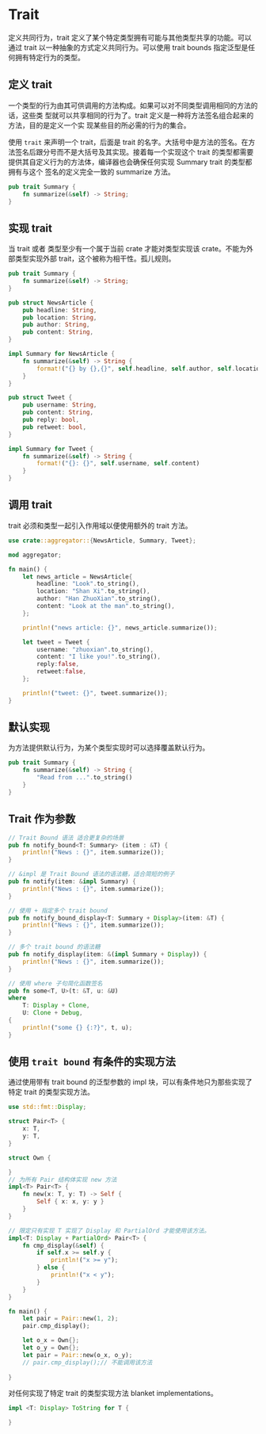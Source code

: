 # Trait

定义共同行为，trait 定义了某个特定类型拥有可能与其他类型共享的功能。可以通过 trait 以一种抽象的方式定义共同行为。可以使用 trait bounds 指定泛型是任何拥有特定行为的类型。

## 定义 trait

一个类型的行为由其可供调用的方法构成。如果可以对不同类型调用相同的方法的话，这些类
型就可以共享相同的行为了。trait 定义是一种将方法签名组合起来的方法，目的是定义一个实
现某些目的所必需的行为的集合。

使用 `trait` 来声明一个 trait，后面是 trait 的名字。大括号中是方法的签名。在方法签名后跟分号而不是大括号及其实现。接着每一个实现这个 trait 的类型都需要提供其自定义行为的方法体，编译器也会确保任何实现 Summary trait 的类型都拥有与这个
签名的定义完全一致的 summarize 方法。

```rust
pub trait Summary {
    fn summarize(&self) -> String;
}
```

## 实现 trait

当 trait 或者 类型至少有一个属于当前 crate 才能对类型实现该 crate。不能为外部类型实现外部 trait，这个被称为相干性。孤儿规则。

```rust
pub trait Summary {
    fn summarize(&self) -> String;
}

pub struct NewsArticle {
    pub headline: String,
    pub location: String,
    pub author: String,
    pub content: String,
}

impl Summary for NewsArticle {
    fn summarize(&self) -> String {
        format!("{} by {},{}", self.headline, self.author, self.location)
    }
}

pub struct Tweet {
    pub username: String,
    pub content: String,
    pub reply: bool,
    pub retweet: bool,
}

impl Summary for Tweet {
    fn summarize(&self) -> String {
        format!("{}: {}", self.username, self.content)
    }
}
```

## 调用 trait

trait 必须和类型一起引入作用域以便使用额外的 trait 方法。

```rust
use crate::aggregator::{NewsArticle, Summary, Tweet};

mod aggregator;

fn main() {
    let news_article = NewsArticle{
        headline: "Look".to_string(),
        location: "Shan Xi".to_string(),
        author: "Han ZhuoXian".to_string(),
        content: "Look at the man".to_string(),
    };

    println!("news article: {}", news_article.summarize());

    let tweet = Tweet {
        username: "zhuoxian".to_string(),
        content: "I like you!".to_string(),
        reply:false,
        retweet:false,
    };

    println!("tweet: {}", tweet.summarize());
}

```

## 默认实现

为方法提供默认行为，为某个类型实现时可以选择覆盖默认行为。

```rust
pub trait Summary {
    fn summarize(&self) -> String {
        "Read from ...".to_string()
    }
}
```

## Trait 作为参数

```rust
// Trait Bound 语法 适合更复杂的场景
pub fn notify_bound<T: Summary> (item : &T) {
    println!("News : {}", item.summarize());
}

// &impl 是 Trait Bound 语法的语法糖，适合简短的例子
pub fn notify(item: &impl Summary) {
    println!("News : {}", item.summarize());
}

// 使用 + 指定多个 trait bound
pub fn notify_bound_display<T: Summary + Display>(item: &T) {
    println!("News : {}", item.summarize());
}

// 多个 trait bound 的语法糖
pub fn notify_display(item: &(impl Summary + Display)) {
    println!("News : {}", item.summarize());
}

// 使用 where 子句简化函数签名
pub fn some<T, U>(t: &T, u: &U)
where
    T: Display + Clone,
    U: Clone + Debug,
{
    println!("some {} {:?}", t, u);
}

```

## 使用 `trait bound` 有条件的实现方法

通过使用带有 trait bound 的泛型参数的 impl 块，可以有条件地只为那些实现了特定 trait 的类型实现方法。

```rust
use std::fmt::Display;

struct Pair<T> {
    x: T,
    y: T,
}

struct Own {

}
// 为所有 Pair 结构体实现 new 方法
impl<T> Pair<T> {
    fn new(x: T, y: T) -> Self {
        Self { x: x, y: y }
    }
}

// 限定只有实现 T 实现了 Display 和 PartialOrd 才能使用该方法。 
impl<T: Display + PartialOrd> Pair<T> {
    fn cmp_display(&self) {
        if self.x >= self.y {
            println!("x >= y");
        } else {
            println!("x < y");
        }
    }
}

fn main() {
    let pair = Pair::new(1, 2);
    pair.cmp_display();

    let o_x = Own{};
    let o_y = Own{};
    let pair = Pair::new(o_x, o_y);
    // pair.cmp_display();// 不能调用该方法
    
}
```

对任何实现了特定 trait 的类型实现方法 blanket implementations。

```rust
impl <T: Display> ToString for T {

}
```
